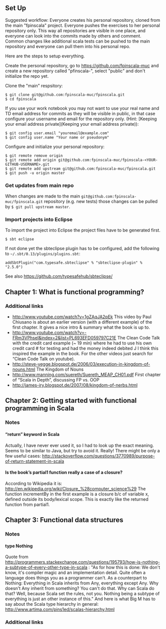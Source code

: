 ## Set Up

Suggested workflow: Everyone creates his personal repository, cloned from the main "fpinscala" project. Everyone pushes the exercises to her personal repository only. This way all repositories are visible in one place, and everyone can look into the commits made by others and comment. Common changes like additional scala tests can be pushed to the main repository and everyone can pull them into his personal repo.

Here are the steps to setup everything.

Create the personal repository, go to https://github.com/fpinscala-muc and create a new repository called "pfinscala-<YOUR-GITHUB-USERNAME>", select "public" and don't initialize the repo yet.

Clone the "main" respsitory:

    $ git clone git@github.com:fpinscala-muc/fpinscala.git
    $ cd fpinscala

If you use your work notebook you may not want to use your real name and TD email address for commits as they will be visible in public, in that case configure your username and email for the repository only. (Hint: [Keeping your email address private](Keeping your email address private)):

    $ git config user.email "youremail@example.com"
    $ git config user.name "Your name or pseudonym"

Configure and initialize your personal repository:

    $ git remote remove origin
    $ git remote add origin git@github.com:fpinscala-muc/fpinscala-<YOUR-GITHUB-USERNAME>.git
    $ git remote add upstream git@github.com:fpinscala-muc/fpinscala.git
    $ git push -u origin master

### Get updates from main repo

When changes are made to the main `git@github.com:fpinscala-muc/fpinscala.git` repository (e.g. new tests) those changes can be pulled by `$ git pull upstream master`.

### Import projects into Eclipse

To import the project into Eclipse the project files have to be generated first.

    $ sbt eclipse

If not done yet the sbteclipse plugin has to be configured, add the following to `~/.sbt/0.13/plugins/plugins.sbt`:

    addSbtPlugin("com.typesafe.sbteclipse" % "sbteclipse-plugin" % "2.5.0")

See also https://github.com/typesafehub/sbteclipse/

## Chapter 1: What is functional programming?
### Additional links
* http://www.youtube.com/watch?v=1gZAqJA2pEk This video by Paul Chiusano is about an earlier version (with a different example) of the first chapter. It gives a nice intro & summary what the book is up to.
* http://www.youtube.com/watch?v=-FRm3VPhseI&index=2&list=PL693EFD059797C21E The Clean Code Talk with the credit card example (~ 19 min) where he had to use his own credit card # for testing and had the money indeed debited J I think this inspired the example in the book. For the other videos just search for “Clean Code Talk on youtube).
* http://steve-yegge.blogspot.de/2006/03/execution-in-kingdom-of-nouns.html The Kingdom of Nouns
* http://www.manning.com/suereth/Suereth_MEAP_CH01.pdf First chapter of “Scala in Depth”, discussing FP vs. OOP
* http://james-iry.blogspot.de/2007/08/kingdom-of-nerbs.html

## Chapter 2: Getting started with functional programming in Scala
### Notes
#### “return” keyword in Scala
Actually, I have never ever used it, so I had to look up the exact meaning.
Seems to be similar to Java, but try to avoid it. Really! There might be only a few useful cases:
http://stackoverflow.com/questions/3770989/purpose-of-return-statement-in-scala
 
#### Is the book’s partial1 function really a case of a closure?
According to Wikipedia it is: http://en.wikipedia.org/wiki/Closure_%28computer_science%29
The function incrementBy in the first example is a closure b/c of variable x, defined outside its body/lexical scope.
This is exactly like the returned function from partial1.

## Chapter 3: Functional data structures
### Notes
#### type Nothing
Quote from http://programmers.stackexchange.com/questions/195793/how-is-nothing-a-subtype-of-every-other-type-in-scala :
"As for how this is done: We don't know, it's compiler magic and an implementation detail.
Quite often a language does things you as a programmer can't. As a counterpart to Nothing: Everything in Scala inherits from Any, everything except Any. Why doesn't Any inherit from something? You can't do that. Why can Scala do that? Well, because Scala set the rules, not you. Nothing being a subtype of everything is just an other instance of this."
And here is what Big M has to say about the Scala type hierarchy in general: http://www.artima.com/pins1ed/scalas-hierarchy.html

### Additional links
